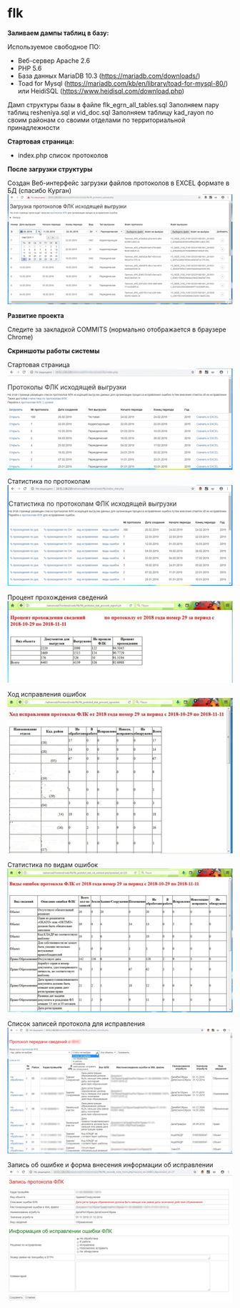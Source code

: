 # flk

**Заливаем дампы таблиц в базу:** 

Используемое свободное ПО:
- Веб-сервер Apache 2.6
- PHP 5.6
- База данных MariaDB 10.3 (https://mariadb.com/downloads/)
- Toad for Mysql (https://mariadb.com/kb/en/library/toad-for-mysql-80/)
или HeidiSQL (https://www.heidisql.com/download.php)

Дамп структуры базы в файле flk_egrn_all_tables.sql
Заполняем пару таблиц resheniya.sql и vid_doc.sql
Заполняем таблицу kad_rayon по своим районам со своими отделами по территориальной принадлежности

**Стартовая страница:** 
- index.php         список протоколов

**После загрузки структуры**

Создан Веб-интерфейс загрузки файлов протоколов в EXCEL формате в БД (спасибо Курган)
![](/pict/protokol_upload.jpg)


**Развитие проекта** 

Cледите за закладкой COMMITS (нормально отображается в браузере Chrome)

**Скриншоты работы системы**

Стартовая страница
![](/pict/index.jpg)

Статистика по протоколам
![](/pict/index_stat.jpg)

Процент прохождения сведений
![](/pict/procent.jpg)

Ход исправления ошибок
![](/pict/hod.jpg)

Статистика по видам ошибок
![](/pict/vid_osh.jpg)

Список записей протокола для исправления
![](/pict/list_records.jpg)

Запись об ошибке и форма внесения информации об исправлении
![](/pict/record_work.jpg)